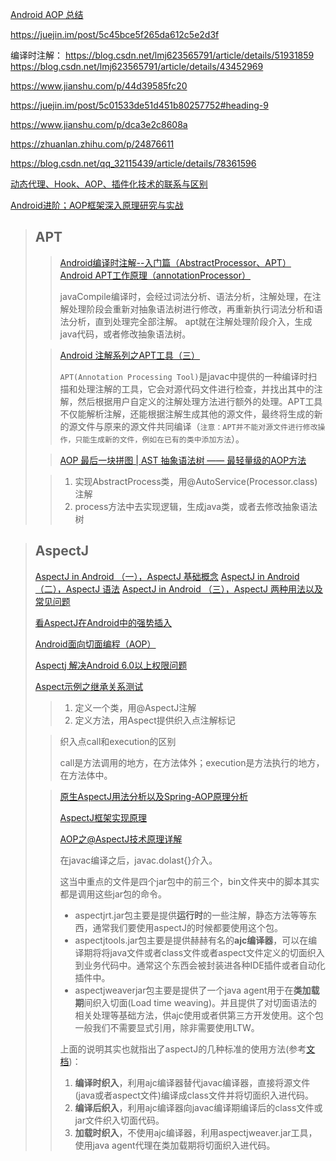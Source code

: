 [Android AOP 总结](https://blog.csdn.net/chenzhiqin20/article/details/62444064)

https://juejin.im/post/5c45bce5f265da612c5e2d3f

编译时注解：
https://blog.csdn.net/lmj623565791/article/details/51931859
https://blog.csdn.net/lmj623565791/article/details/43452969



https://www.jianshu.com/p/44d39585fc20

https://juejin.im/post/5c01533de51d451b80257752#heading-9

https://www.jianshu.com/p/dca3e2c8608a

https://zhuanlan.zhihu.com/p/24876611

https://blog.csdn.net/qq_32115439/article/details/78361596

[动态代理、Hook、AOP、插件化技术的联系与区别](https://www.jianshu.com/p/480b2eddea9c)

[Android进阶；AOP框架深入原理研究与实战](https://www.jianshu.com/p/7df5d71e4e03)

> ## APT
>
> > [Android编译时注解--入门篇（AbstractProcessor、APT）](https://www.jianshu.com/p/b5be6b896a1a)
> > [Android APT工作原理（annotationProcessor）](https://www.jianshu.com/p/89ac9a2513c4?utm_campaign=haruki)
> >
> > javaCompile编译时，会经过词法分析、语法分析，注解处理，在注解处理阶段会重新对抽象语法树进行修改，再重新执行词法分析和语法分析，直到处理完全部注解。
> > apt就在注解处理阶段介入，生成java代码，或者修改抽象语法树。
>
> > [Android 注解系列之APT工具（三）](https://juejin.cn/post/6844903701283340301)
> >
> > `APT(Annotation Processing Tool)`是javac中提供的一种编译时扫描和处理注解的工具，它会对源代码文件进行检查，并找出其中的注解，然后根据用户自定义的注解处理方法进行额外的处理。APT工具不仅能解析注解，还能根据注解生成其他的源文件，最终将生成的新的源文件与原来的源文件共同编译（`注意：APT并不能对源文件进行修改操作，只能生成新的文件，例如在已有的类中添加方法`）。
>
> > [AOP 最后一块拼图 | AST 抽象语法树 —— 最轻量级的AOP方法](https://juejin.cn/post/6844903764982235150)
>
> > 1. 实现AbstractProcess类，用@AutoService(Processor.class)注解
> > 2. process方法中去实现逻辑，生成java类，或者去修改抽象语法树

> ## AspectJ
>
> [AspectJ in Android （一），AspectJ 基础概念](https://www.jianshu.com/p/9425be43968a)
> [AspectJ in Android （二），AspectJ 语法](https://www.jianshu.com/p/691acc98c0b8)
> [AspectJ in Android （三），AspectJ 两种用法以及常见问题](https://www.jianshu.com/p/d32a2453786e)
>
> [看AspectJ在Android中的强势插入](https://zhuanlan.zhihu.com/p/24876611)
>
> [Android面向切面编程（AOP）](https://juejin.cn/post/6844903511835017223)
>
> [Aspectj 解决Android 6.0以上权限问题](https://www.jianshu.com/p/6c1b0ec68ff6)
>
> [Aspect示例之继承关系测试](https://blog.csdn.net/fei20121106/article/details/70285499)
>
> > 1. 定义一个类，用@AspectJ注解
> > 2. 定义方法，用Aspect提供织入点注解标记
>
> > 织入点call和execution的区别
> >
> > call是方法调用的地方，在方法体外；execution是方法执行的地方，在方法体中。
>
> > [原生AspectJ用法分析以及Spring-AOP原理分析](https://blog.mythsman.com/post/5d301cf2976abc05b34546be/)
> >
> > [AspectJ框架实现原理](https://blog.csdn.net/zhao9tian/article/details/37762389)
> >
> > [AOP之@AspectJ技术原理详解](https://blog.csdn.net/woshimalingyi/article/details/73252013)
> >
> > 在javac编译之后，javac.dolast{}介入。
> >
> > 这当中重点的文件是四个jar包中的前三个，bin文件夹中的脚本其实都是调用这些jar包的命令。
> >
> > - aspectjrt.jar包主要是提供**运行时**的一些注解，静态方法等等东西，通常我们要使用aspectJ的时候都要使用这个包。
> > - aspectjtools.jar包主要是提供赫赫有名的**ajc编译器**，可以在编译期将将java文件或者class文件或者aspect文件定义的切面织入到业务代码中。通常这个东西会被封装进各种IDE插件或者自动化插件中。
> > - aspectjweaverjar包主要是提供了一个java agent用于在**类加载期**间织入切面(Load time weaving)。并且提供了对切面语法的相关处理等基础方法，供ajc使用或者供第三方开发使用。这个包一般我们不需要显式引用，除非需要使用LTW。
> >
> > 上面的说明其实也就指出了aspectJ的几种标准的使用方法(参考[文档](http://www.eclipse.org/aspectj/doc/released/devguide/ltw.html#weaving-class-files-more-than-once))：
> >
> > 1. **编译时织入**，利用ajc编译器替代javac编译器，直接将源文件(java或者aspect文件)编译成class文件并将切面织入进代码。
> > 2. **编译后织入**，利用ajc编译器向javac编译期编译后的class文件或jar文件织入切面代码。
> > 3. **加载时织入**，不使用ajc编译器，利用aspectjweaver.jar工具，使用java agent代理在类加载期将切面织入进代码。

